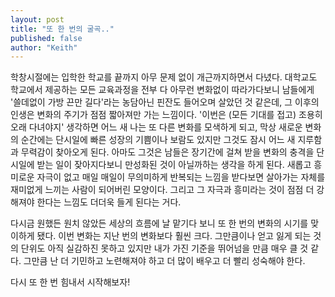 ```yaml
---
layout: post
title: "또 한 번의 굴곡.."
published: false
author: "Keith"
---
```



학창시절에는 입학한 학교를 끝까지 아무 문제 없이 개근까지하면서 다녔다. 대학교도 학교에서 제공하는 모든 교육과정을 전부 다 아무런 변화없이 따라가다보니 남들에게 '쓸데없이 가방 끈만 길다'라는 농담아닌 핀잔도 들어오며 살았던 것 같은데, 그 이후의 인생은 변화의 주기가 점점 짧아져만 가는 느낌이다. '이번은 (모든 기대를 접고) 조용히 오래 다녀야지' 생각하면 어느 새 나는 또 다른 변화를 모색하게 되고, 막상 새로운 변화의 순간에는 단시일에 빠른 성장의 기쁨이나 보람도 있지만 그것도 잠시 어느 새 지루함과 무력감이 찾아오게 된다. 아마도 그것은 남들은 장기간에 걸쳐 받을 변화의 충격을 단시일에 받는 일이 잦아지다보니 만성화된 것이 아닐까하는 생각을 하게 된다. 새롭고 흥미로운 자극이 없고 매일 매일이 무의미하게 반복되는 느낌을 받다보면 살아가는 자체를 재미없게 느끼는 사람이 되어버린 모양이다. 그리고 그 자극과 흥미라는 것이 점점 더 강해져야 한다는 느낌도 더더욱 들게 된다는 거다.




다시금 원했든 원치 않았든 세상의 흐름에 날 맡기다 보니 또 한 번의 변화의 시기를 맞이하게 됐다. 이번 변화는 지난 번의 변화보다 훨씬 크다. 그만큼이나 얻고 잃게 되는 것의 단위도 아직 실감하진 못하고 있지만 내가 가진 기준을 뛰어넘을 만큼 매우 클 것 같다. 그만큼 난 더 기민하고 노련해져야 하고 더 많이 배우고 더 빨리 성숙해야 한다. 




다시 또 한 번 힘내서 시작해보자!






